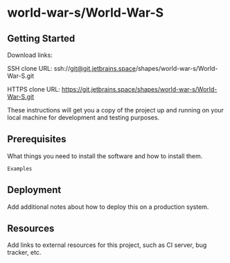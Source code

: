 # world-war-s/World-War-S



## Getting Started

Download links:

SSH clone URL: ssh://git@git.jetbrains.space/shapes/world-war-s/World-War-S.git

HTTPS clone URL: https://git.jetbrains.space/shapes/world-war-s/World-War-S.git



These instructions will get you a copy of the project up and running on your local machine for development and testing purposes.

## Prerequisites

What things you need to install the software and how to install them.

```
Examples
```

## Deployment

Add additional notes about how to deploy this on a production system.

## Resources

Add links to external resources for this project, such as CI server, bug tracker, etc.
